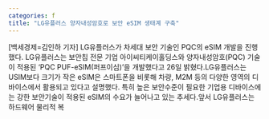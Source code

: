 ```yaml
---
categories: f
title: "LG유플러스 양자내성암호로 보안 eSIM 생태계 구축"
---
```

[백세경제=김인하 기자] LG유플러스가 차세대 보안 기술인 PQC의 eSIM 개발을 진행했다. LG유플러스는 보안칩 전문 기업 아이씨티케이홀딩스와 양자내성암호(PQC) 기술이 적용된 ‘PQC PUF-eSIM(퍼프이심)’을 개발했다고 26일 밝혔다.LG유플러스는 USIM보다 크기가 작은 eSIM은 스마트폰을 비롯해 차량, M2M 등의 다양한 영역의 디바이스에서 활용되고 있다고 설명했다. 특히 높은 보안수준이 필요한 기업용 디바이스에는 강한 보안기술이 적용된 eSIM의 수요가 늘어나고 있는 추세다.앞서 LG유플러스는 하드웨어 물리적 복